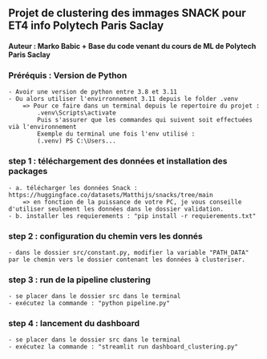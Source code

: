 ## Projet de clustering des immages SNACK pour ET4 info Polytech Paris Saclay
#### Auteur : Marko Babic + Base du code venant du cours de ML de Polytech Paris Saclay

### Préréquis : Version de Python
    - Avoir une version de python entre 3.8 et 3.11
    - Ou alors utiliser l'envirronnement 3.11 depuis le folder .venv
        => Pour ce faire dans un terminal depuis le repertoire du projet :
            .venv\Scripts\activate
            Puis s'assurer que les commandes qui suivent soit effectuées vià l'environnement
            Exemple du terminal une fois l'env utilisé : 
            (.venv) PS C:\Users...

### step 1 : téléchargement des données et installation des packages
    - a. télécharger les données Snack : https://huggingface.co/datasets/Matthijs/snacks/tree/main
        => en fonction de la puissance de votre PC, je vous conseille d'utiliser seulement les données dans le dossier validation.
    - b. installer les requierements : "pip install -r requierements.txt"
### step 2 : configuration du chemin vers les donnés
    - dans le dossier src/constant.py, modifier la variable "PATH_DATA" par le chemin vers le dossier contenant les données à clusteriser.

### step 3 :  run de la pipeline clustering
    - se placer dans le dossier src dans le terminal
    - exécutez la commande : "python pipeline.py"
    
### step 4 : lancement du dashboard
    - se placer dans le dossier src dans le terminal
    - exécutez la commande : "streamlit run dashboard_clustering.py"